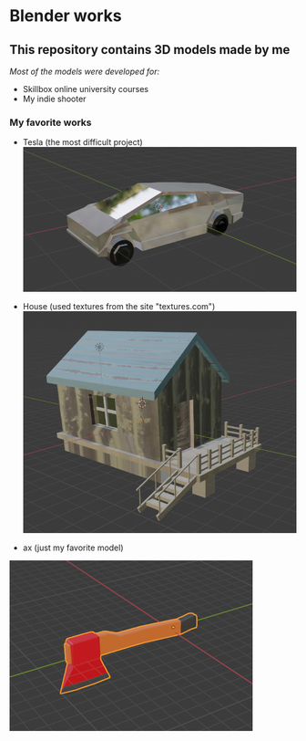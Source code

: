 # Blender works
## This repository contains 3D models made by me
_Most of the models were developed for:_
* Skillbox online university courses
* My indie shooter

### My favorite works
* Tesla (the most difficult project)
![Tesla Image](https://github.com/Shukret/Blender/blob/main/ImgPreview/TeslaPNG.png)

* House (used textures from the site "textures.com")
![House Image](https://github.com/Shukret/Blender/blob/main/ImgPreview/HousePNG.png)

* ax (just my favorite model)

![Ax Image](https://github.com/Shukret/Blender/blob/main/ImgPreview/toporPNG.png)



